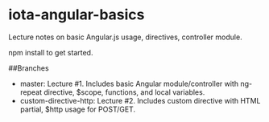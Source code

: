 # iota-angular-basics
Lecture notes on basic Angular.js usage, directives, controller module.

npm install to get started.

##Branches
* master: Lecture #1. Includes basic Angular module/controller with ng-repeat directive, $scope, functions, and local variables.
* custom-directive-http: Lecture #2. Includes custom directive with HTML partial, $http usage for POST/GET.
